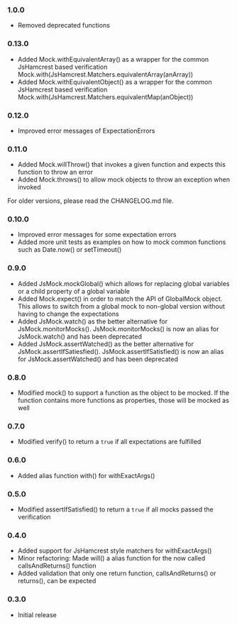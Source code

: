 ### 1.0.0

- Removed deprecated functions

### 0.13.0

- Added Mock.withEquivalentArray() as a wrapper for the common JsHamcrest based verification Mock.with(JsHamcrest.Matchers.equivalentArray(anArray))
- Added Mock.withEquivalentObject() as a wrapper for the common JsHamcrest based verification Mock.with(JsHamcrest.Matchers.equivalentMap(anObject))

### 0.12.0

- Improved error messages of ExpectationErrors

### 0.11.0

- Added Mock.willThrow() that invokes a given function and expects this function to throw an error
- Added Mock.throws() to allow mock objects to throw an exception when invoked

For older versions, please read the CHANGELOG.md file.

### 0.10.0

- Improved error messages for some expectation errors
- Added more unit tests as examples on how to mock common functions such as Date.now() or setTimeout()

### 0.9.0

- Added JsMock.mockGlobal() which allows for replacing global variables or a child property of a global variable
- Added Mock.expect() in order to match the API of GlobalMock object. This allows to switch from a global mock to non-global version without having to change the expectations
- Added JsMock.watch() as the better alternative for JsMock.monitorMocks(). JsMock.monitorMocks() is now an alias for JsMock.watch() and has been deprecated
- Added JsMock.assertWatched() as the better alternative for JsMock.assertIfSatiesfied(). JsMock.assertIfSatisfied() is now an alias for JsMock.assertWatched() and has been deprecated

### 0.8.0

- Modified mock() to support a function as the object to be mocked. If the function contains more functions as properties, those will be mocked as well

### 0.7.0

- Modified verify() to return a `true` if all expectations are fulfilled

### 0.6.0

- Added alias function with() for withExactArgs()

### 0.5.0

- Modified assertIfSatisfied() to return a `true` if all mocks passed the verification

### 0.4.0

- Added support for JsHamcrest style matchers for withExactArgs()
- Minor refactoring: Made will() a alias function for the now called callsAndReturns() function
- Added validation that only one return function, callsAndReturns() or returns(), can be expected

### 0.3.0

- Initial release
